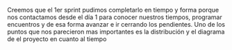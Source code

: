 
Creemos que el 1er sprint pudimos completarlo en tiempo y forma porque nos contactamos desde el día 1 para conocer nuestros tiempos, programar encuentros y de esa forma avanzar e ir cerrando los pendientes.
Uno de los puntos que nos parecieron mas importantes es la distribución y el diagrama de el proyecto en cuanto al tiempo


